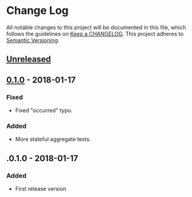 # Change Log
All notable changes to this project will be documented in this file, which follows the guidelines
on [Keep a CHANGELOG](http://keepachangelog.com/). This project adheres to
[Semantic Versioning](http://semver.org/).

## [Unreleased]

## [0.1.0] - 2018-01-17

### Fixed
- Fixed "occurred" typo. 

### Added
- More stateful aggregate tests.

## .0.1.0 - 2018-01-17

### Added
- First release version

[Unreleased]: https://github.com/CJSCommonPlatform/domain-test-dsl/compare/release-0.1.0...HEAD
[0.1.0]: https://github.com/CJSCommonPlatform/domain-test-dsl/commits/release-0.1.0
